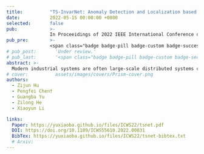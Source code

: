 ```yaml
---
title:          "TS-InvarNet: Anomaly Detection and Localization based on Tempo-spatial KPI Invariants in Distributed Services"
date:           2022-05-15 00:00:00 +0800
selected:       false
pub:            >-
                In Proceeidings of 2022 IEEE International Conference on Web Services
pub_pre:        >-
                <span class="badge badge-pill badge-custom badge-success">ICWS'22 (CCF B)</span>
# pub_post:       'Under review.'
# pub_last:       '<span class="badge badge-pill badge-custom badge-secondary">Conference</span><span class="badge badge-pill badge-custom badge-warning">Poster</span>'
abstract: >-
  Modern industrial systems are often large-scale distributed systems composed of dozens to thousands of services, leading to difficulty in anomaly detection and localization. KPIs (Key Performance Indicators) record the states of different services and are presented as time series, which reflect the status of the system. However, due to the dynamic and complex periodic patterns embedded in  KPIs, pinpointing anomalous behavior of these multivariate time series data quickly and accurately is a challenging problem. The current state-of-the-art deep-learning-based anomaly detection methods model global inter-KPI dependency, causing the limited ability to detect local subtle anomalies and poor interpretability.In practice, interpreting anomalies can accelerate problem localization and further troubleshooting.  In this study, we propose TS-InvarNet, an interpretable end-to-end anomaly detection and diagnosis framework based on tempo-spatial KPI invariants. Extensive empirical studies on three real-world industrial datasets and a widely-used open-source system demonstrate that TS-InvarNet can outperform state-of-the-art baseline methods in detection and diagnosis performance. Specifically, TS-InvarNet increases F1-scores by up to 27% compared to the baselines.
# cover:          assets/images/covers/Prism-cover.png
authors:
  - Zijun Hu
  - Pengfei Chen†
  - Guangba Yu
  - Zilong He
  - Xiaoyun Li

links:
  Paper: https://yuxiaoba.github.io/files/ICWS22/tsnet.pdf
  DOI: https://doi.org/10.1109/ICWS55610.2022.00031
  BibTex: https://yuxiaoba.github.io/files/ICWS22/tsnet-bibtex.txt
  # Arxiv:
---
```

